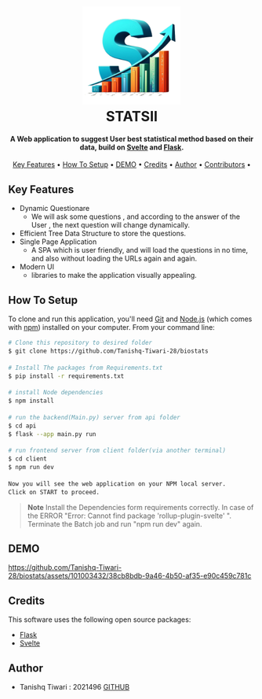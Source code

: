 
<h1 align="center">
  <br>
  <img src="client\public\logo.png" alt="Markdownify" width="200"></a>
  <br>
  STATSII
  <br>
</h1>

<h4 align="center">A Web application to suggest User best statistical method based on their data, build on <a href="https://svelte.dev/" target="_blank">Svelte</a> and <a href="https://flask.palletsprojects.com/en/3.0.x/" target="_blank">Flask</a>.</h4>

<!-- <p align="center">
  <a href="https://badge.fury.io/js/electron-markdownify">
    <img src="https://badge.fury.io/js/electron-markdownify.svg"
         alt="Gitter">
  </a>
  <a href="https://gitter.im/amitmerchant1990/electron-markdownify"><img src="https://badges.gitter.im/amitmerchant1990/electron-markdownify.svg"></a>
  <a href="https://saythanks.io/to/bullredeyes@gmail.com">
      <img src="https://img.shields.io/badge/SayThanks.io-%E2%98%BC-1EAEDB.svg">
  </a>
  <a href="https://www.paypal.me/AmitMerchant">
    <img src="https://img.shields.io/badge/$-donate-ff69b4.svg?maxAge=2592000&amp;style=flat">
  </a>
</p> -->

<p align="center">
  <a href="#key-features">Key Features</a> •
  <a href="#how-to-setup">How To Setup</a> •
  <a href="#demo">DEMO</a> •
  <a href="#credits">Credits</a> •
  <a href="#author">Author</a> •
  <a href="#contributors">Contributors</a> •


  <!-- <a href="#related">Related</a> •
  <a href="#license">License</a> -->
</p>





## Key Features

* Dynamic Questionare
  - We will ask some questions , and according to the answer of the User , the next question will change dynamically.
* Efficient Tree Data Structure to store the questions.
* Single Page Application
  - A SPA which is user friendly, and will load the questions in no time, and also without loading the URLs again and again.
* Modern UI
  - libraries to make the application visually appealing.


## How To Setup

To clone and run this application, you'll need [Git](https://git-scm.com) and [Node.js](https://nodejs.org/en/download/) (which comes with [npm](http://npmjs.com)) installed on your computer. From your command line:

```bash
# Clone this repository to desired folder
$ git clone https://github.com/Tanishq-Tiwari-28/biostats

# Install The packages from Requirements.txt
$ pip install -r requirements.txt

# install Node dependencies
$ npm install

# run the backend(Main.py) server from api folder
$ cd api
$ flask --app main.py run

# run frontend server from client folder(via another terminal)
$ cd client
$ npm run dev

Now you will see the web application on your NPM local server.
Click on START to proceed. 
```

> **Note**
> Install the Dependencies form requirements correctly.
> In case of the ERROR "Error: Cannot find package 'rollup-plugin-svelte' ".
Terminate the Batch job and run "npm run dev" again.
 


## DEMO


https://github.com/Tanishq-Tiwari-28/biostats/assets/101003432/38cb8bdb-9a46-4b50-af35-e90c459c781c




<!-- ## Download

You can [download](https://github.com/amitmerchant1990/electron-markdownify/releases/tag/v1.2.0) the latest installable version of Markdownify for Windows, macOS and Linux. -->

<!-- ## Emailware

Markdownify is an [emailware](https://en.wiktionary.org/wiki/emailware). Meaning, if you liked using this app or it has helped you in any way, I'd like you send me an email at <bullredeyes@gmail.com> about anything you'd want to say about this software. I'd really appreciate it! -->

## Credits

This software uses the following open source packages:

- [Flask](https://flask.palletsprojects.com/en/3.0.x/)
- [Svelte](https://svelte.dev/)


## Author
- Tanishq Tiwari : 2021496 [GITHUB](https://github.com/Tanishq-Tiwari-28)



<!-- ## Related

[markdownify-web](https://github.com/amitmerchant1990/markdownify-web) - Web version of Markdownify -->
<!-- 
## Support

<a href="https://www.buymeacoffee.com/5Zn8Xh3l9" target="_blank"><img src="https://www.buymeacoffee.com/assets/img/custom_images/purple_img.png" alt="Buy Me A Coffee" style="height: 41px !important;width: 174px !important;box-shadow: 0px 3px 2px 0px rgba(190, 190, 190, 0.5) !important;-webkit-box-shadow: 0px 3px 2px 0px rgba(190, 190, 190, 0.5) !important;" ></a>

<p>Or</p> 

<a href="https://www.patreon.com/amitmerchant">
	<img src="https://c5.patreon.com/external/logo/become_a_patron_button@2x.png" width="160">
</a>

## You may also like...

- [Pomolectron](https://github.com/amitmerchant1990/pomolectron) - A pomodoro app
- [Correo](https://github.com/amitmerchant1990/correo) - A menubar/taskbar Gmail App for Windows and macOS

## License

MIT

---

> [amitmerchant.com](https://www.amitmerchant.com) &nbsp;&middot;&nbsp;
> GitHub [@amitmerchant1990](https://github.com/amitmerchant1990) &nbsp;&middot;&nbsp;
> Twitter [@amit_merchant](https://twitter.com/amit_merchant)
 -->
